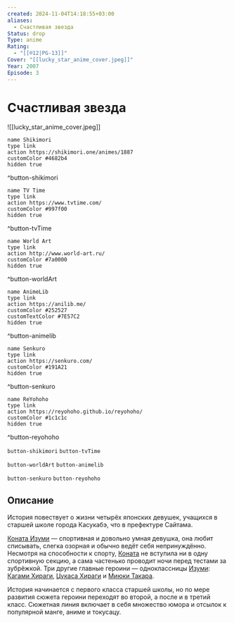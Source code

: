 ```yaml
---
created: 2024-11-04T14:18:55+03:00
aliases:
  - Счастливая звезда
Status: drop
Type: anime
Rating:
  - "[[®️12|PG-13]]"
Cover: "[[lucky_star_anime_cover.jpeg]]"
Year: 2007
Episode: 3
---
```


# Счастливая звезда

![[lucky_star_anime_cover.jpeg]]

```button
name Shikimori
type link
action https://shikimori.one/animes/1887
customColor #4682b4
hidden true
```
^button-shikimori

```button
name TV Time
type link
action https://www.tvtime.com/
customColor #997f00
hidden true
```
^button-tvTime

```button
name World Art
type link
action http://www.world-art.ru/
customColor #7a0000
hidden true
```
^button-worldArt

```button
name AnimeLib
type link
action https://anilib.me/
customColor #252527
customTextColor #7E57C2
hidden true
```
^button-animelib

```button
name Senkuro
type link
action https://senkuro.com/
customColor #191A21
hidden true
```
^button-senkuro

```button
name ReYohoho
type link
action https://reyohoho.github.io/reyohoho/
customColor #1c1c1c
hidden true
```
^button-reyohoho

`button-shikimori` `button-tvTime`

`button-worldArt` `button-animelib`

`button-senkuro` `button-reyohoho`

## Описание

История повествует о жизни четырёх японских девушек, учащихся в старшей школе города Касукабэ, что в префектуре Сайтама.

[Коната Изуми](https://shikimori.one/characters/2169-konata-izumi) — спортивная и довольно умная девушка, она любит списывать, слегка озорная и обычно ведёт себя непринуждённо. Несмотря на способности к спорту, [Коната](https://shikimori.one/characters/2169-konata-izumi) не вступила ни в одну спортивную секцию, а сама частенько проводит ночи перед тестами за зубрёжкой. Три другие главные героини — одноклассницы [Изуми](https://shikimori.one/characters/2169-konata-izumi): [Кагами Хираги](https://shikimori.one/characters/2171-kagami-hiiragi), [Цукаса Хираги](https://shikimori.one/characters/2170-tsukasa-hiiragi) и [Миюки Такара](https://shikimori.one/characters/2172-miyuki-takara).

История начинается с первого класса старшей школы, но по мере развития сюжета героини переходят во второй, а после и в третий класс. Сюжетная линия включает в себя множество юмора и отсылок к популярной манге, аниме и токусацу.
